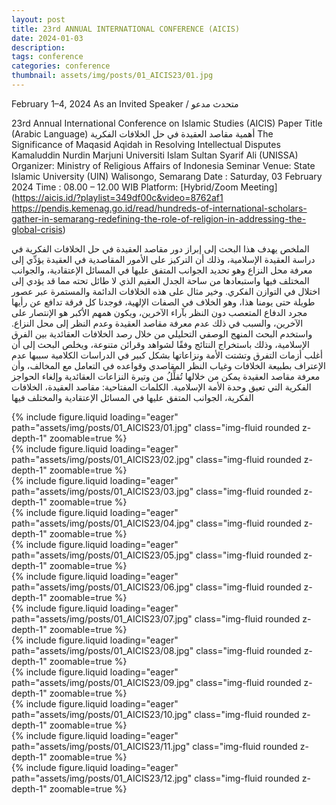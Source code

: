 ```yaml
---
layout: post
title: 23rd ANNUAL INTERNATIONAL CONFERENCE (AICIS)
date: 2024-01-03
description:
tags: conference
categories: conference
thumbnail: assets/img/posts/01_AICIS23/01.jpg
---
```


February 1–4, 2024 As an Invited Speaker / متحدث مدعو

23rd Annual International Conference on Islamic Studies (AICIS) Paper Title (Arabic Language) أهمية مقاصد العقيدة في حل الخلافات الفكرية The Significance of Maqasid Aqidah in Resolving Intellectual Disputes Kamaluddin Nurdin Marjuni Universiti Islam Sultan Syarif Ali (UNISSA)
Organizer: Ministry of Religious Affairs of Indonesia Seminar Venue: State Islamic University (UIN) Walisongo, Semarang
Date : Saturday, 03 February 2024 Time : 08.00 – 12.00 WIB Platform: [Hybrid/Zoom Meeting](https://aicis.id/?playlist=349df00c&video=8762af1 https://pendis.kemenag.go.id/read/hundreds-of-international-scholars-gather-in-semarang-redefining-the-role-of-religion-in-addressing-the-global-crisis)

الملخص يهدف هذا البحث إلى إبراز دور مقاصد العقيدة في حل الخلافات الفكرية في دراسة العقيدة الإسلامية، وذلك أن التركيز على الأمور المقاصدية في العقيدة يؤدِّي إلى معرفة محل النزاع وهو تحديد الجوانب المتفق عليها في المسائل الإعتقادية، والجوانب المختلف فيها واستبعادها من ساحة الجدل العقيم الذي لا طائل تحته مما قد يؤدي إلى اختلال في التوازن الفكري. وخير مثال على هذه الخلافات الدائمة والمستمرة عبر عصور طويلة حتى يومنا هذا، وهو الخلاف في الصفات الإلهية، فوجدنا كل فرقة تدافع عن رأيها مجرد الدفاع المتعصب دون النظر بآراء الآخرين، ويكون همهم الأكبر هو الإنتصار على الآخرين، والسبب في ذلك عدم معرفة مقاصد العقيدة وعدم النظر إلى محل النزاع. واستخدم البحث المنهج الوصفي التحليلي من خلال رصد الخلافات العقائدية بين الفرق الإسلامية، وذلك باستخراج النتائج وفقًا لشواهد وقرائن متنوعة، ويخلص البحث إلى أن أغلب أزمات التفرق وتشتت الأمة ونزاعاتها بشكل كبير في الدراسات الكلامية سببها عدم الإعتراف بطبيعة الخلافات وغياب النظر المقاصدي وقواعده في التعامل مع المخالف، وأن معرفة مقاصد العقيدة يمكن من خلالها تُقلِّلُ من وتيرة النزاعات العقائدية وإلغاء الحواجز الفكرية التي تعيق وحدة الأمة الإسلامية. الكلمات المفتاحية: مقاصد العقيدة، الخلافات الفكرية، الجوانب المتفق عليها في المسائل الإعتقادية والمختلف فيها

<div class="row mt-3">
    <div class="col-sm mt-3 mt-md-0">
        {% include figure.liquid loading="eager" path="assets/img/posts/01_AICIS23/01.jpg" class="img-fluid rounded z-depth-1" zoomable=true %}
    </div>
    <div class="col-sm mt-3 mt-md-0">
        {% include figure.liquid loading="eager" path="assets/img/posts/01_AICIS23/02.jpg" class="img-fluid rounded z-depth-1" zoomable=true %}
    </div>
    <div class="col-sm mt-3 mt-md-0">
        {% include figure.liquid loading="eager" path="assets/img/posts/01_AICIS23/03.jpg" class="img-fluid rounded z-depth-1" zoomable=true %}
    </div>
</div>

<div class="row mt-3">
<div class="col-sm mt-3 mt-md-0">
        {% include figure.liquid loading="eager" path="assets/img/posts/01_AICIS23/04.jpg" class="img-fluid rounded z-depth-1" zoomable=true %}
    </div>
    <div class="col-sm mt-3 mt-md-0">
        {% include figure.liquid loading="eager" path="assets/img/posts/01_AICIS23/05.jpg" class="img-fluid rounded z-depth-1" zoomable=true %}
    </div>
    <div class="col-sm mt-3 mt-md-0">
        {% include figure.liquid loading="eager" path="assets/img/posts/01_AICIS23/06.jpg" class="img-fluid rounded z-depth-1" zoomable=true %}
    </div>
</div>

<div class="row mt-3">
<div class="col-sm mt-3 mt-md-0">
        {% include figure.liquid loading="eager" path="assets/img/posts/01_AICIS23/07.jpg" class="img-fluid rounded z-depth-1" zoomable=true %}
    </div>
    <div class="col-sm mt-3 mt-md-0">
        {% include figure.liquid loading="eager" path="assets/img/posts/01_AICIS23/08.jpg" class="img-fluid rounded z-depth-1" zoomable=true %}
    </div>
    <div class="col-sm mt-3 mt-md-0">
        {% include figure.liquid loading="eager" path="assets/img/posts/01_AICIS23/09.jpg" class="img-fluid rounded z-depth-1" zoomable=true %}
    </div>
</div>

<div class="col-sm mt-3 mt-md-0">
        {% include figure.liquid loading="eager" path="assets/img/posts/01_AICIS23/10.jpg" class="img-fluid rounded z-depth-1" zoomable=true %}
    </div>
    <div class="col-sm mt-3 mt-md-0">
        {% include figure.liquid loading="eager" path="assets/img/posts/01_AICIS23/11.jpg" class="img-fluid rounded z-depth-1" zoomable=true %}
    </div>
    <div class="col-sm mt-3 mt-md-0">
        {% include figure.liquid loading="eager" path="assets/img/posts/01_AICIS23/12.jpg" class="img-fluid rounded z-depth-1" zoomable=true %}
    </div>
